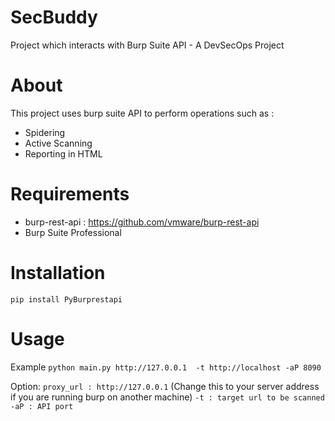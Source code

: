 # SecBuddy
Project which interacts with Burp Suite API - A DevSecOps Project

# About
This project uses burp suite API to perform operations such as :
- Spidering 
- Active Scanning 
- Reporting in HTML

# Requirements
- burp-rest-api : https://github.com/vmware/burp-rest-api
- Burp Suite Professional

# Installation 
`pip install PyBurprestapi`

# Usage
Example 
`python main.py http://127.0.0.1  -t http://localhost -aP 8090` 

Option:
 `proxy_url : http://127.0.0.1` (Change this to your server address if you are running burp on another machine)
`-t : target url to be scanned` 
`-aP : API port` 


